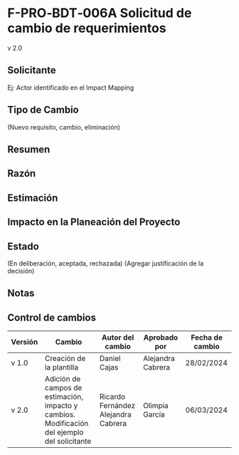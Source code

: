 # F-PRO‐BDT‐006A Solicitud de cambio de requerimientos

v 2.0

## Solicitante

Ej: Actor identificado en el Impact Mapping

## Tipo de Cambio

(Nuevo requisito, cambio, eliminación)

## Resumen

## Razón

## Estimación

## Impacto en la Planeación del Proyecto

## Estado

(En deliberación, aceptada, rechazada)
(Agregar justificación de la decisión)

## Notas

## Control de cambios

| Versión | Cambio                                                                                             | Autor del cambio                          | Aprobado por      | Fecha de cambio |
| ------- | -------------------------------------------------------------------------------------------------- | ----------------------------------------- | ----------------- | --------------- |
| v 1.0   | Creación de la plantilla                                                                           | Daniel Cajas                              | Alejandra Cabrera | 28/02/2024      |
| v 2.0   | Adición de campos de estimación, impacto y cambios. <br/> Modificación del ejemplo del solicitante | Ricardo Fernández <br/> Alejandra Cabrera | Olimpia García    | 06/03/2024      |
